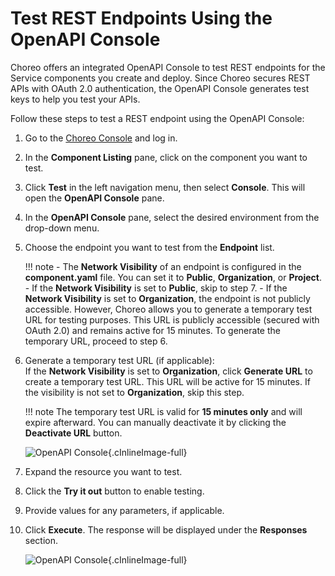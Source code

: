 # Test REST Endpoints Using the OpenAPI Console

Choreo offers an integrated OpenAPI Console to test REST endpoints for the Service components you create and deploy. Since Choreo secures REST APIs with OAuth 2.0 authentication, the OpenAPI Console generates test keys to help you test your APIs.

Follow these steps to test a REST endpoint using the OpenAPI Console:

1. Go to the [Choreo Console](https://console.choreo.dev/) and log in.
2. In the **Component Listing** pane, click on the component you want to test.
3. Click **Test** in the left navigation menu, then select **Console**. This will open the **OpenAPI Console** pane.
4. In the **OpenAPI Console** pane, select the desired environment from the drop-down menu.
5. Choose the endpoint you want to test from the **Endpoint** list.

    !!! note
        - The **Network Visibility** of an endpoint is configured in the **component.yaml** file. You can set it to **Public**, **Organization**, or **Project**.
        - If the **Network Visibility** is set to **Public**, skip to step 7.
        - If the **Network Visibility** is set to **Organization**, the endpoint is not publicly accessible. However, Choreo allows you to generate a temporary test URL for testing purposes. This URL is publicly accessible (secured with OAuth 2.0) and remains active for 15 minutes. To generate the temporary URL, proceed to step 6.

6. Generate a temporary test URL (if applicable):  
   If the **Network Visibility** is set to **Organization**, click **Generate URL** to create a temporary test URL. This URL will be active for 15 minutes. If the visibility is not set to **Organization**, skip this step.

    !!! note
        The temporary test URL is valid for **15 minutes only** and will expire afterward. You can manually deactivate it by clicking the **Deactivate URL** button.

    ![OpenAPI Console](../assets/img/testing/openapi-console-org.png){.cInlineImage-full}

7. Expand the resource you want to test.
8. Click the **Try it out** button to enable testing.
9. Provide values for any parameters, if applicable.
10. Click **Execute**. The response will be displayed under the **Responses** section.

    ![OpenAPI Console](../assets/img/testing/openapi-console.png){.cInlineImage-full}
